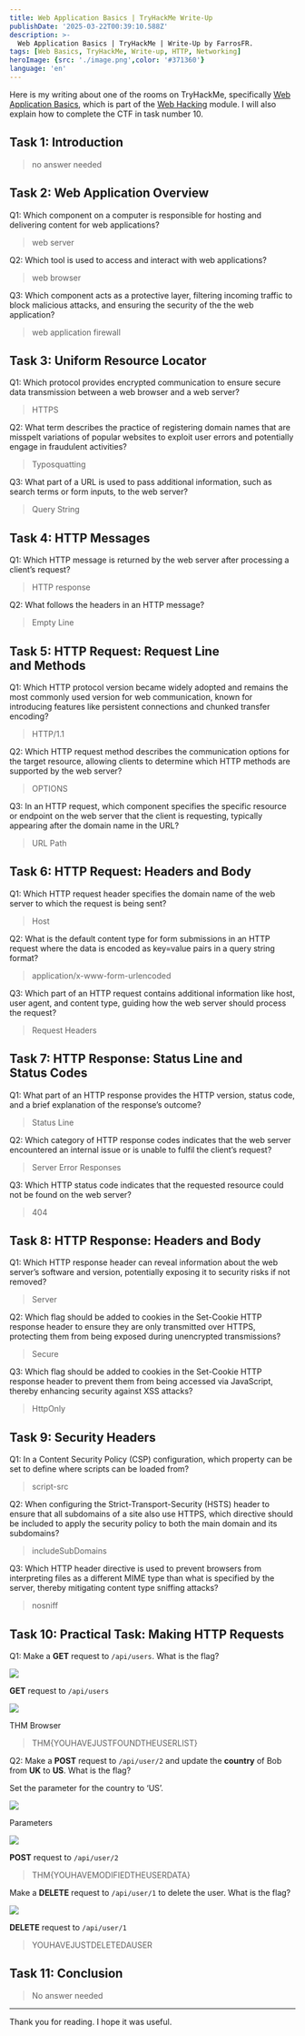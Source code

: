 ```yaml
---
title: Web Application Basics | TryHackMe Write-Up
publishDate: '2025-03-22T00:39:10.588Z'
description: >-
  Web Application Basics | TryHackMe | Write-Up by FarrosFR.
tags: [Web Basics, TryHackMe, Write-up, HTTP, Networking]
heroImage: {src: './image.png',color: '#371360'}
language: 'en'
---
```

Here is my writing about one of the rooms on TryHackMe, specifically [Web Application Basics](https://tryhackme.com/room/webapplicationbasics), which is part of the [Web Hacking](https://tryhackme.com/module/web-hacking) module. I will also explain how to complete the CTF in task number 10.

## Task 1: Introduction

> no answer needed

## Task 2: Web Application Overview

Q1: Which component on a computer is responsible for hosting and delivering content for web applications?

> web server

Q2: Which tool is used to access and interact with web applications?

> web browser

Q3: Which component acts as a protective layer, filtering incoming traffic to block malicious attacks, and ensuring the security of the the web application?

> web application firewall

## Task 3: Uniform Resource Locator

Q1: Which protocol provides encrypted communication to ensure secure data transmission between a web browser and a web server?

> HTTPS

Q2: What term describes the practice of registering domain names that are misspelt variations of popular websites to exploit user errors and potentially engage in fraudulent activities?

> Typosquatting

Q3: What part of a URL is used to pass additional information, such as search terms or form inputs, to the web server?

> Query String

## Task 4: HTTP Messages

Q1: Which HTTP message is returned by the web server after processing a client’s request?

> HTTP response

Q2: What follows the headers in an HTTP message?

> Empty Line

## Task 5: HTTP Request: Request Line and Methods

Q1: Which HTTP protocol version became widely adopted and remains the most commonly used version for web communication, known for introducing features like persistent connections and chunked transfer encoding?

> HTTP/1.1

Q2: Which HTTP request method describes the communication options for the target resource, allowing clients to determine which HTTP methods are supported by the web server?

> OPTIONS

Q3: In an HTTP request, which component specifies the specific resource or endpoint on the web server that the client is requesting, typically appearing after the domain name in the URL?

> URL Path

## Task 6: HTTP Request: Headers and Body

Q1: Which HTTP request header specifies the domain name of the web server to which the request is being sent?

> Host

Q2: What is the default content type for form submissions in an HTTP request where the data is encoded as key=value pairs in a query string format?

> application/x-www-form-urlencoded

Q3: Which part of an HTTP request contains additional information like host, user agent, and content type, guiding how the web server should process the request?

> Request Headers

## Task 7: HTTP Response: Status Line and Status Codes

Q1: What part of an HTTP response provides the HTTP version, status code, and a brief explanation of the response’s outcome?

> Status Line

Q2: Which category of HTTP response codes indicates that the web server encountered an internal issue or is unable to fulfil the client’s request?

> Server Error Responses

Q3: Which HTTP status code indicates that the requested resource could not be found on the web server?

> 404

## Task 8: HTTP Response: Headers and Body

Q1: Which HTTP response header can reveal information about the web server’s software and version, potentially exposing it to security risks if not removed?

> Server

Q2: Which flag should be added to cookies in the Set-Cookie HTTP response header to ensure they are only transmitted over HTTPS, protecting them from being exposed during unencrypted transmissions?

> Secure

Q3: Which flag should be added to cookies in the Set-Cookie HTTP response header to prevent them from being accessed via JavaScript, thereby enhancing security against XSS attacks?

> HttpOnly

## Task 9: Security Headers

Q1: In a Content Security Policy (CSP) configuration, which property can be set to define where scripts can be loaded from?

> script-src

Q2: When configuring the Strict-Transport-Security (HSTS) header to ensure that all subdomains of a site also use HTTPS, which directive should be included to apply the security policy to both the main domain and its subdomains?

> includeSubDomains

Q3: Which HTTP header directive is used to prevent browsers from interpreting files as a different MIME type than what is specified by the server, thereby mitigating content type sniffing attacks?

> nosniff

## Task 10: Practical Task: Making HTTP Requests

Q1: Make a **GET** request to `/api/users`. What is the flag?

![](https://cdn-images-1.medium.com/max/800/1*ryNu_9RfRi1wiRIaPbRJ7g.png)

**GET** request to `/api/users`

![](https://cdn-images-1.medium.com/max/800/1*BfJzM9C_kKCC1JtVBIDScw.png)

THM Browser

> THM{YOUHAVEJUSTFOUNDTHEUSERLIST}

Q2: Make a **POST** request to `/api/user/2` and update the **country** of Bob from **UK** to **US**. What is the flag?

Set the parameter for the country to ‘US’.

![](https://cdn-images-1.medium.com/max/800/1*Ul9olL7HLqDTOfKU0IrrZQ.png)

Parameters

![](https://cdn-images-1.medium.com/max/800/1*ERdjFQAAPG6euCNAtjOlAg.png)

**POST** request to `/api/user/2`

> THM{YOUHAVEMODIFIEDTHEUSERDATA}

Make a **DELETE** request to `/api/user/1` to delete the user. What is the flag?

![](https://cdn-images-1.medium.com/max/800/1*CBXPGZ6dmVkDrB_4lLiSIw.png)

**DELETE** request to `/api/user/1`

> YOUHAVEJUSTDELETEDAUSER

## Task 11: Conclusion

> No answer needed

* * *

Thank you for reading. I hope it was useful.
